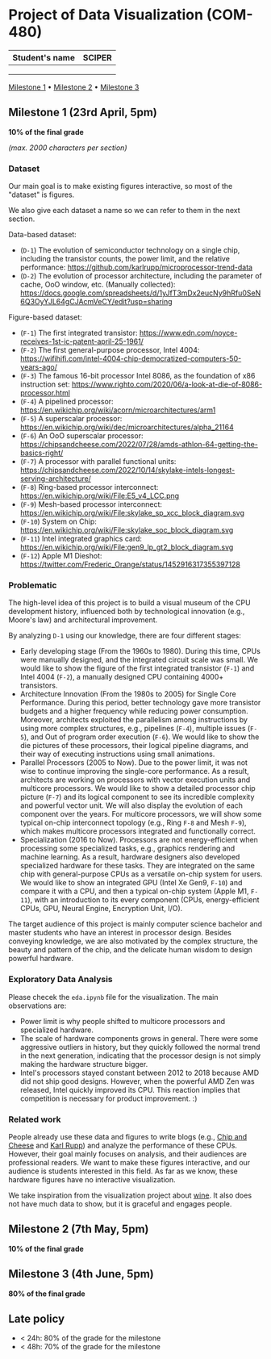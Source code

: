 # Project of Data Visualization (COM-480)

| Student's name | SCIPER |
| -------------- | ------ |
| | |
| | |
| | |

[Milestone 1](#milestone-1) • [Milestone 2](#milestone-2) • [Milestone 3](#milestone-3)

## Milestone 1 (23rd April, 5pm)

**10% of the final grade**

*(max. 2000 characters per section)*

### Dataset

Our main goal is to make existing figures interactive, so most of the "dataset" is figures.

We also give each dataset a name so we can refer to them in the next section.

Data-based dataset:
- (`D-1`) The evolution of semiconductor technology on a single chip, including the transistor counts, the power limit, and the relative performance: https://github.com/karlrupp/microprocessor-trend-data
- (`D-2`) The evolution of processor architecture, including the parameter of cache, OoO window, etc. (Manually collected): https://docs.google.com/spreadsheets/d/1yJfT3mDx2eucNy9hRfu0SeN6Q3OyYJL64gCJAcmVeCY/edit?usp=sharing

Figure-based dataset:
- (`F-1`) The first integrated transistor: https://www.edn.com/noyce-receives-1st-ic-patent-april-25-1961/
- (`F-2`) The first general-purpose processor, Intel 4004: https://wifihifi.com/intel-4004-chip-democratized-computers-50-years-ago/
- (`F-3`) The famous 16-bit processor Intel 8086, as the foundation of x86 instruction set: https://www.righto.com/2020/06/a-look-at-die-of-8086-processor.html
- (`F-4`) A pipelined processor: https://en.wikichip.org/wiki/acorn/microarchitectures/arm1
- (`F-5`) A superscalar processor: https://en.wikichip.org/wiki/dec/microarchitectures/alpha_21164
- (`F-6`) An OoO superscalar processor: https://chipsandcheese.com/2022/07/28/amds-athlon-64-getting-the-basics-right/
- (`F-7`) A processor with parallel functional units: https://chipsandcheese.com/2022/10/14/skylake-intels-longest-serving-architecture/
- (`F-8`) Ring-based processor interconnect: https://en.wikichip.org/wiki/File:E5_v4_LCC.png
- (`F-9`) Mesh-based processor interconnect: https://en.wikichip.org/wiki/File:skylake_sp_xcc_block_diagram.svg
- (`F-10`) System on Chip: https://en.wikichip.org/wiki/File:skylake_soc_block_diagram.svg
- (`F-11`) Intel integrated graphics card: https://en.wikichip.org/wiki/File:gen9_lp_gt2_block_diagram.svg
- (`F-12`) Apple M1 Dieshot: https://twitter.com/Frederic_Orange/status/1452916317355397128

### Problematic

The high-level idea of this project is to build a visual museum of the CPU development history, influenced both by technological innovation (e.g., Moore's law) and architectural improvement. 

By analyzing `D-1` using our knowledge, there are four different stages:
- Early developing stage (From the 1960s to 1980). During this time, CPUs were manually designed, and the integrated circuit scale was small. We would like to show the figure of the first integrated transistor (`F-1`) and Intel 4004 (`F-2`), a manually designed CPU containing 4000+ transistors.
- Architecture Innovation (From the 1980s to 2005) for Single Core Performance. During this period, better technology gave more transistor budgets and a higher frequency while reducing power consumption. Moreover, architects exploited the parallelism among instructions by using more complex structures, e.g., pipelines (`F-4`), multiple issues (`F-5`), and Out of program order execution (`F-6`). We would like to show the die pictures of these processors, their logical pipeline diagrams, and their way of executing instructions using small animations.
- Parallel Processors (2005 to Now). Due to the power limit, it was not wise to continue improving the single-core performance. As a result, architects are working on processors with vector execution units and multicore processors. We would like to show a detailed processor chip picture (`F-7`) and its logical component to see its incredible complexity and powerful vector unit. We will also display the evolution of each component over the years. For multicore processors, we will show some typical on-chip interconnect topology (e.g., Ring `F-8` and Mesh `F-9`), which makes multicore processors integrated and functionally correct.
- Specialization (2016 to Now). Processors are not energy-efficient when processing some specialized tasks, e.g., graphics rendering and machine learning. As a result, hardware designers also developed specialized hardware for these tasks. They are integrated on the same chip with general-purpose CPUs as a versatile on-chip system for users. We would like to show an integrated GPU (Intel Xe Gen9, `F-10`) and compare it with a CPU, and then a typical on-chip system (Apple M1, `F-11`), with an introduction to its every component (CPUs, energy-efficient CPUs, GPU, Neural Engine, Encryption Unit, I/O).

The target audience of this project is mainly computer science bachelor and master students who have an interest in processor design. Besides conveying knowledge, we are also motivated by the complex structure, the beauty and pattern of the chip, and the delicate human wisdom to design powerful hardware.

### Exploratory Data Analysis

Please checek the `eda.ipynb` file for the visualization. The main observations are:

- Power limit is why people shifted to multicore processors and specialized hardware. 
- The scale of hardware components grows in general. There were some aggressive outliers in history, but they quickly followed the normal trend in the next generation, indicating that the processor design is not simply making the hardware structure bigger.
- Intel's processors stayed constant between 2012 to 2018 because AMD did not ship good designs. However, when the powerful AMD Zen was released, Intel quickly improved its CPU. This reaction implies that competition is necessary for product improvement. :)

### Related work

People already use these data and figures to write blogs (e.g., [Chip and Cheese](https://chipsandcheese.com/) and [Karl Rupp](https://www.karlrupp.net/2018/02/42-years-of-microprocessor-trend-data/)) and analyze the performance of these CPUs. However, their goal mainly focuses on analysis, and their audiences are professional readers. We want to make these figures interactive, and our audience is students interested in this field. As far as we know, these hardware figures have no interactive visualization. 

We take inspiration from the visualization project about [wine](https://github.com/com-480-data-visualization/com-480-project-onvagagner). It also does not have much data to show, but it is graceful and engages people.


## Milestone 2 (7th May, 5pm)

**10% of the final grade**


## Milestone 3 (4th June, 5pm)

**80% of the final grade**


## Late policy

- < 24h: 80% of the grade for the milestone
- < 48h: 70% of the grade for the milestone


